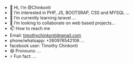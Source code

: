 - 👋 Hi, I’m @Chinkonti
- 👀 I’m interested in PHP, JS, BOOTSRAP, CSS and MYSQL ...
- 🌱 I’m currently learning laravel ...
- 💞️ I’m looking to collaborate on web based projects...
- 📫 How to reach me
-  Email: timothychinkonti@gmail.com
-  phone/whatsapp: +260976542106 ...
-  facebook user: Timothy Chinkonti
- 😄 Pronouns: ...
- ⚡ Fun fact: ...

<!---
Chinkonti/Chinkonti is a ✨ special ✨ repository because its `README.md` (this file) appears on your GitHub profile.
You can click the Preview link to take a look at your changes.
--->
